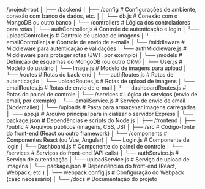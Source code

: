 /project-root
│
├── /backend
│   ├── /config               # Configurações de ambiente, conexão com banco de dados, etc.
│   │   └── db.js             # Conexão com o MongoDB ou outro banco
│   └── /controllers          # Lógica dos controladores para rotas
│       └── authController.js  # Controle de autenticação e login
│       └── uploadController.js # Controle de upload de imagens
│       └── emailController.js  # Controle de envio de e-mails
│   └── /middleware           # Middleware para autenticação e validações
│       └── authMiddleware.js  # Middleware para proteger rotas (JWT, por exemplo)
│   └── /models               # Definição de esquemas do MongoDB (ou outro ORM)
│       └── User.js           # Modelo do usuário
│       └── Image.js          # Modelo de imagens para upload
│   └── /routes               # Rotas do back-end
│       └── authRoutes.js     # Rotas de autenticação
│       └── uploadRoutes.js   # Rotas de upload de imagens
│       └── emailRoutes.js    # Rotas de envio de e-mail
│       └── dashboardRoutes.js # Rotas do painel de controle
│   └── /services             # Lógica de serviços (envio de email, por exemplo)
│       └── emailService.js    # Serviço de envio de email (Nodemailer)
│   └── /uploads              # Pasta para armazenar imagens carregadas
│   └── app.js                # Arquivo principal para inicializar o servidor Express
│   └── package.json          # Dependências e scripts do Node.js
│
├── /frontend
│   ├── /public               # Arquivos públicos (imagens, CSS, JS)
│   ├── /src                  # Código-fonte do front-end (React ou outro framework)
│       └── /components       # Componentes React (ou Vue, Angular)
│           └── Login.js      # Componente de login
│           └── Dashboard.js  # Componente do painel de controle
│       └── /services         # Serviços do front-end (API calls)
│           └── authService.js # Serviço de autenticação
│           └── uploadService.js # Serviço de upload de imagens
│   └── package.json          # Dependências do front-end (React, Webpack, etc.)
│   └── webpack.config.js     # Configuração do Webpack (caso necessário)
│
└── /docs                     # Documentação do projeto
